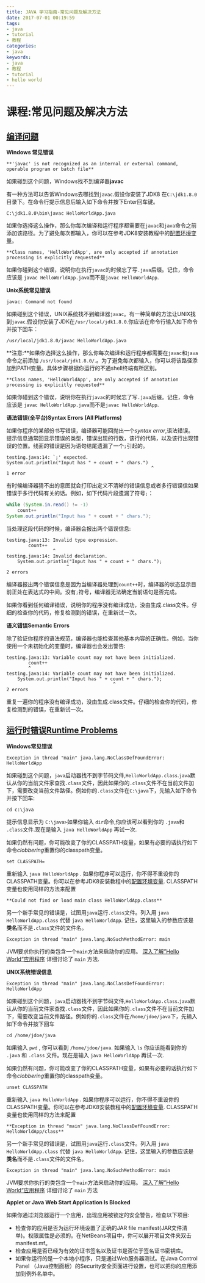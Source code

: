 ```yaml
---
title: JAVA 学习指南-常见问题及解决方法
date: 2017-07-01 00:19:59
tags: 
- java
- tutorial
- 教程
categories:
- java	
keywords:
- java
- 教程
- tutorial
- hello world
---
```


# 课程:常见问题及解决方法

## [编译问题]()

**Windows 常见错误** 

`**'javac' is not recognized as an internal or external command, operable program or batch file**`

如果碰到这个问题，Windows找不到编译器**javac**

有一种方法可以告诉Windows去哪找到`javac`.假设你安装了JDK8 在`C:\jdk1.8.0`目录下。在命令行提示信息后输入如下命令并按下Enter回车键。

```
C:\jdk1.8.0\bin\javac HelloWorldApp.java
```

如果你选择这么操作，那么你每次编译和运行程序都需要在`javac`和`java`命令之前添加该路径。为了避免每次都输入，你可以在参考JDK8安装教程中的[配置环境变量](https://docs.oracle.com/javase/8/docs/technotes/guides/install/windows_jdk_install.html#BABGDJFH)。

`**Class names, 'HelloWorldApp', are only accepted if annotation processing is explicitly requested**`

如果你碰到这个错误，说明你在执行`javac`的时候忘了写`.java`后缀。记住，命令应该是 `javac HelloWorldApp.java`而不是`javac HelloWorldApp`.
<!--more-->
**Unix系统常见错误**

`javac: Command not found`

如果碰到这个错误，UNIX系统找不到编译器`javac`。有一种简单的方法让UNIX找到`javac`.假设你安装了JDK在`/usr/local/jdk1.8.0`.你应该在命令行输入如下命令并按下回车：

```
/usr/local/jdk1.8.0/javac HelloWorldApp.java
```

**注意:**如果你选择这么操作，那么你每次编译和运行程序都需要在`javac`和`java`命令之前添加 `/usr/local/jdk1.8.0/`.。为了避免每次都输入，你可以将该路径添加到PATH变量。具体步骤根据你运行的不通shell终端有所区别。

`**Class names, 'HelloWorldApp', are only accepted if annotation processing is explicitly requested**`

如果你碰到这个错误，说明你在执行`javac`的时候忘了写`.java`后缀。记住，命令应该是 `javac HelloWorldApp.java`而不是`javac HelloWorldApp`.

**语法错误(全平台)Syntax Errors (All Platforms)**

如果你程序的某部份书写错误，编译器可能回抛出一个*syntax error*,语法错误。提示信息通常回显示错误的类型，错误出现的行数，该行的代码，以及该行出现错误的位置。线面的错误是因为语句结尾遗漏了一个`;`引起的。

```
testing.java:14: `;' expected.
System.out.println("Input has " + count + " chars.")
                                                     ^
1 error
```

有时候编译器猜不出的意图就会打印出定义不清晰的错误信息或者多行错误信如果错误于多行代码有关的话。例如，如下代码片段遗漏了符号`;`：

```java
while (System.in.read() != -1)
    count++
System.out.println("Input has " + count + " chars."); 
```

当处理这段代码的时候，编译器会报出两个错误信息:

```
testing.java:13: Invalid type expression.
        count++
                 ^
testing.java:14: Invalid declaration.
    System.out.println("Input has " + count + " chars.");
                      ^
2 errors
```

编译器报出两个错误信息是因为当编译器处理到`count++`时，编译器的状态显示目前正处在表达式的中间。没有`;`符号，编译器无法确定当前语句是否完成。

如果你看到任何编译错误，说明你的程序没有编译成功，没由生成.class文件。仔细的检查你的代码，修复检测到的错误，在重新试一次。

**语义错误Semantic Errors**

除了验证你程序的语法规范，编译器也能检查其他基本内容的正确性。例如，当你使用一个未初始化的变量时，编译器也会发出警告:

```
testing.java:13: Variable count may not have been initialized.
        count++
        ^
testing.java:14: Variable count may not have been initialized.
    System.out.println("Input has " + count + " chars.");
                                       ^
2 errors
```

重复一遍你的程序没有编译成功，没由生成.class文件。仔细的检查你的代码，修复检测到的错误，在重新试一次。

## [运行时错误Runtime Problems]()

**Windows常见错误**

`Exception in thread "main" java.lang.NoClassDefFoundError: HelloWorldApp`

如果碰到这个问题，`java`启动器找不到字节码文件,`HelloWorldApp.class`.`java`默认从你的当前文件家查找`.class`文件，因此如果你的`.class`文件不在当前文件加下，需要改变当前文件路径。例如你的`.class`文件在`C:\java`下，先输入如下命令并按下回车:

```shell
cd c:\java
```

提示信息显示为 `C:\java>`如果你输入 `dir`命令,你应该可以看到你的 `.java`和 `.class`文件.现在是输入 `java HelloWorldApp` 再试一次.

如果仍然有问题，你可能改变了你的CLASSPATH变量，如果有必要的话执行如下命令*clobbering*重置你的classpath变量。

```shell
set CLASSPATH=
```



重新输入 `java HelloWorldApp` . 如果你程序可以运行，你不得不重设你的CLASSPATH变量。你可以在参考JDK8安装教程中的[配置环境变量](https://docs.oracle.com/javase/8/docs/technotes/guides/install/windows_jdk_install.html#BABGDJFH).  CLASSPATH 变量也使用同样的方法来配置

`**Could not find or load main class HelloWorldApp.class**`

另一个新手常见的错误是，试图用`java`运行`.class`文件。列入用 `java HelloWorldApp.class` 代替 `java HelloWorldApp`. 记住，这里输入的参数应该是**类名**而不是`.class`文件的文件名。

`Exception in thread "main" java.lang.NoSuchMethodError: main`

JVM要求你执行的类包含一个`main`方法来启动你的应用。 [深入了解”Hello World“应用程序](http://docs.oracle.com/javase/tutorial/getStarted/application/index.html) 详细讨论了 `main` 方法.

**UNIX系统错误信息**

`Exception in thread "main" java.lang.NoClassDefFoundError: HelloWorldApp`

如果碰到这个问题，`java`启动器找不到字节码文件,`HelloWorldApp.class`.`java`默认从你的当前文件家查找`.class`文件，因此如果你的`.class`文件不在当前文件加下，需要改变当前文件路径。例如你的`.class`文件在`/home/jdoe/java`下，先输入如下命令并按下回车

```
cd /home/jdoe/java

```

如果输入 `pwd` , 你可以看到 `/home/jdoe/java`. 如果输入 `ls` 你应该能看到你的 `.java` 和 `.class` 文件。现在是输入 `java HelloWorldApp` 再试一次.

如果仍然有问题，你可能改变了你的CLASSPATH变量，如果有必要的话执行如下命令*clobbering*重置你的classpath变量。

```shell
unset CLASSPATH
```

重新输入 `java HelloWorldApp` . 如果你程序可以运行，你不得不重设你的CLASSPATH变量。你可以在参考JDK8安装教程中的[配置环境变量](https://docs.oracle.com/javase/8/docs/technotes/guides/install/windows_jdk_install.html#BABGDJFH).  CLASSPATH 变量也使用同样的方法来配置

`**Exception in thread "main" java.lang.NoClassDefFoundError: HelloWorldApp/class**`

另一个新手常见的错误是，试图用`java`运行`.class`文件。列入用 `java HelloWorldApp.class` 代替 `java HelloWorldApp`. 记住，这里输入的参数应该是**类名**而不是`.class`文件的文件名。

`Exception in thread "main" java.lang.NoSuchMethodError: main`

JVM要求你执行的类包含一个`main`方法来启动你的应用。 [深入了解”Hello World“应用程序](http://docs.oracle.com/javase/tutorial/getStarted/application/index.html) 详细讨论了 `main` 方法

**Applet or Java Web Start Application Is Blocked**

如果你通过浏览器运行一个应用，出现应用被锁定的安全警告，检查以下项目:

* 检查你的应用是否为运行环境设置了正确的JAR file manifest(JAR文件清单)。权限属性是必须的。在NetBeans项目中，你可以展开项目文件夹双击manifest.mf。
* 检查应用是否已经为有效的证书签名以及证书是否位于签名证书密钥库。
* 如果你运行的是一个本地小程序，只是通过Web服务器测试。在Java Control Panel （Java控制面板）的Security安全页面进行设置，也可以把你的应用添加到例外名单中。
